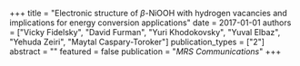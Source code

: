 +++
title = "Electronic structure of $β$-NiOOH with hydrogen vacancies and implications for energy conversion applications"
date = 2017-01-01
authors = ["Vicky Fidelsky", "David Furman", "Yuri Khodokovsky", "Yuval Elbaz", "Yehuda Zeiri", "Maytal Caspary-Toroker"]
publication_types = ["2"]
abstract = ""
featured = false
publication = "*MRS Communications*"
+++

